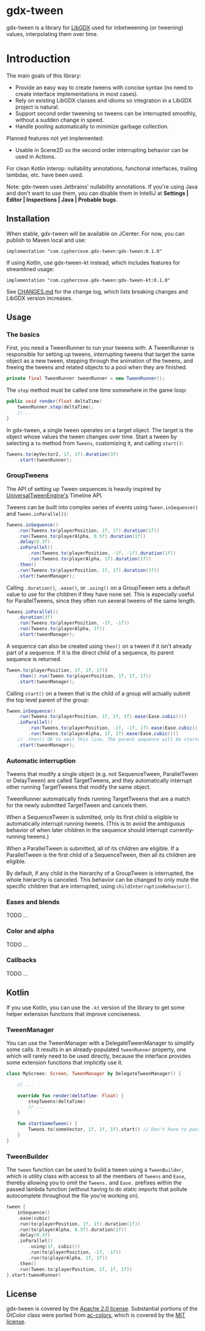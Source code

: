 # gdx-tween
gdx-tween is a library for [LibGDX](https://github.com/libgdx/libgdx) used for inbetweening (or tweening) values, 
interpolating them over time.

# Introduction
The main goals of this library:

 * Provide an easy way to create tweens with concise syntax (no need to create interface implementations in most cases).
 * Rely on existing LibGDX classes and idioms so integration in a LibGDX project is natural. 
 * Support second order tweening so tweens can be interrupted smoothly, without a sudden change in speed.
 * Handle pooling automatically to minimize garbage collection.

 Planned features not yet implemented:
 * Usable in Scene2D so the second order interrupting behavior can be used in Actions.
 
For clean Kotlin interop: nullability annotations, functional interfaces, trailing lambdas, etc. have been used.

Note: gdx-tween uses Jetbrains' nullability annotations. If you're using Java and don't want to use them, you can disable
them in IntelliJ at **Settings | Editor | Inspections | Java | Probable bugs**.

## Installation
When stable, gdx-tween will be available on JCenter. For now, you can publish to Maven local and use:

    implementation "com.cyphercove.gdx-tween:gdx-tween:0.1.0"
    
If using Kotlin, use gdx-tween-kt instead, which includes features for streamlined usage:

    implementation "com.cyphercove.gdx-tween:gdx-tween-kt:0.1.0"

See [CHANGES.md](CHANGES.md) for the change log, which lists breaking changes and LibGDX version increases.

## Usage

### The basics

First, you need a TweenRunner to run your tweens with. A TweenRunner is responsible for setting up tweens, interrupting
tweens that target the same object as a new tween, stepping through the animation of the tweens, and freeing the tweens
and related objects to a pool when they are finished.

```java
private final TweenRunner tweenRunner = new TweenRunner();
```

The `step` method must be called one time somewhere in the game loop:

```java
public void render(float deltaTime)
    tweenRunner.step(deltaTime);
    //...
}
```

In gdx-tween, a single tween operates on a target object. The target is the object whose values the tween changes over 
time. Start a tween by selecting a `to` method from `Tweens`, customizing it, and calling `start()`:

```java
Tweens.to(myVector2, 1f, 1f).duration(3f)
    .start(tweenRunner);
```

### GroupTweens

The API of setting up Tween sequences is heavily inspired by 
[UniversalTweenEngine's](https://github.com/AurelienRibon/universal-tween-engine) Timeline API.

Tweens can be built into complex series of events using `Tween.inSequence()` and `Tween.inParallel()`:

```java
Tweens.inSequence()
    .run(Tweens.to(playerPosition, 1f, 1f).duration(1f))
    .run(Tweens.to(playerAlpha, 0.5f).duration(1f))
    .delay(0.3f)
    .inParallel()
        .run(Tweens.to(playerPosition, -1f, -1f).duration(1f))
        .run(Tweens.to(playerAlpha, 1f).duration(1f))
    .then()
    .run(Tweens.to(playerPosition, 1f, 1f).duration(1f))
    .start(tweenManager);
```

Calling `.duration()`, `.ease()`, or `.using()` on a GroupTween sets a default value to use for the children if they
have none set. This is especially useful for ParallelTweens, since they often run several tweens of the same length.

```java
Tweens.inParallel()
    .duration(3f)
    .run(Tweens.to(playerPosition, -1f, -1f))
    .run(Tweens.to(playerAlpha, 1f))
    .start(tweenManager);
```

A sequence can also be created using `then()` on a tween if it isn't already part of a sequence. If it is the direct 
child of a sequence, its parent sequence is returned.

```java
Tween.to(playerPosition, 1f, 1f, 1f))
    .then().run(Tween.to(playerPosition, 1f, 1f, 1f))
    .start(tweenManager);
```

Calling `start()` on a tween that is the child of a group will actually submit the top level parent of the group:

```java
Tween.inSequence()
    .run(Tweens.to(playerPosition, 1f, 1f, 1f).ease(Ease.cubic()))
    .inParallel()
        .run(Tweens.to(playerPosition, -1f, -1f, 1f).ease(Ease.cubic()))
        .run(Tweens.to(playerAlpha, 1f, 1f).ease(Ease.cubic()))
    // .then() OK to omit this line. The parent sequence will be started.
    .start(tweenManager);
```

### Automatic interruption

Tweens that modify a single object (e.g. not SequenceTween, ParallelTween or DelayTween) are called TargetTweens, and they
automatically interrupt other running TargetTweens that modify the same object.

TweenRunner automatically finds running TargetTweens that are a match for the newly submitted TargetTween and cancels 
them.

When a SequenceTween is submitted, only its first child is eligible to automatically interrupt running tweens. (This is
to avoid the ambiguous behavior of when later children in the sequence should interrupt currently-running tweens.)

When a ParallelTween is submitted, all of its children are eligible. If a ParallelTween is the first child of a 
SequenceTween, then all its children are eligible.

By default, if any child in the hierarchy of a GroupTween is interrupted, the whole hierarchy is canceled. This behavior
can be changed to only mute the specific children that are interrupted, using `childInterruptionBehavior()`.

### Eases and blends

TODO ...

### Color and alpha

TODO ...

### Callbacks

TODO ...

## Kotlin

If you use Kotlin, you can use the `-kt` version of the library to get some helper extension functions that improve 
conciseness.

### TweenManager

You can use the TweenManager with a DelegateTweenManager to simplify some calls. It results in an already-populated 
`tweenRunner` property, one which will rarely need to be used directly, because the interface provides some extension
functions that implicitly use it.

```kotlin
class MyScreen: Screen, TweenManager by DelegateTweenManager() {

    // ...

    override fun render(deltaTime: Float) {
        stepTweens(deltaTime)
        // ...
    }

    fun startSomeTween() {
        Tweens.to(someVector, 1f, 1f, 1f).start() // Don't have to pass TweenRunner to start()
    }
}
```

### TweenBuilder

The `tween` function can be used to build a tween using a `TweenBuilder`, which is utility class with access to all the
members of `Tweens` and `Ease`, thereby allowing you to omit the `Tweens.` and `Ease.` prefixes within the passed lambda
function (without having to do static imports that pollute autocomplete throughout the file you're working on).

```kotlin
tween { 
    inSequence()
    .ease(cubic)
    .run(to(playerPosition, 1f, 1f).duration(1f))
    .run(to(playerAlpha, 0.5f).duration(1f))
    .delay(0.3f)
    .inParallel()
        .using(1f, cubic())
        .run(to(playerPosition, -1f, -1f))
        .run(to(playerAlpha, 1f, 1f))
    .then()
    .run(Tween.to(playerPosition, 1f, 1f, 1f))
}.start(tweenRunner)
```

## License

gdx-tween is covered by the [Apache 2.0 license](LICENSE.md). Substantial portions of the GtColor class were 
ported from [ac-colors](https://github.com/vinaypillai/ac-colors), which is covered by the 
[MIT license](LICENSE-AC-COLORS.md).


